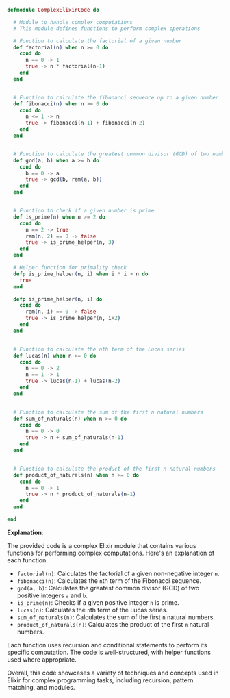 ```elixir
defmodule ComplexElixirCode do

  # Module to handle complex computations
  # This module defines functions to perform complex operations

  # Function to calculate the factorial of a given number
  def factorial(n) when n >= 0 do
    cond do
      n == 0 -> 1
      true -> n * factorial(n-1)
    end
  end


  # Function to calculate the fibonacci sequence up to a given number
  def fibonacci(n) when n >= 0 do
    cond do
      n <= 1 -> n
      true -> fibonacci(n-1) + fibonacci(n-2)
    end
  end


  # Function to calculate the greatest common divisor (GCD) of two numbers
  def gcd(a, b) when a >= b do
    cond do
      b == 0 -> a
      true -> gcd(b, rem(a, b))
    end
  end


  # Function to check if a given number is prime
  def is_prime(n) when n >= 2 do
    cond do
      n == 2 -> true
      rem(n, 2) == 0 -> false
      true -> is_prime_helper(n, 3)
    end
  end

  # Helper function for primality check
  defp is_prime_helper(n, i) when i * i > n do
    true
  end

  defp is_prime_helper(n, i) do
    cond do
      rem(n, i) == 0 -> false
      true -> is_prime_helper(n, i+2)
    end
  end


  # Function to calculate the nth term of the Lucas series
  def lucas(n) when n >= 0 do
    cond do
      n == 0 -> 2
      n == 1 -> 1
      true -> lucas(n-1) + lucas(n-2)
    end
  end


  # Function to calculate the sum of the first n natural numbers
  def sum_of_naturals(n) when n >= 0 do
    cond do
      n == 0 -> 0
      true -> n + sum_of_naturals(n-1)
    end
  end


  # Function to calculate the product of the first n natural numbers
  def product_of_naturals(n) when n >= 0 do
    cond do
      n == 0 -> 1
      true -> n * product_of_naturals(n-1)
    end
  end

end
```

**Explanation**:

The provided code is a complex Elixir module that contains various functions for performing complex computations. Here's an explanation of each function:

- `factorial(n)`: Calculates the factorial of a given non-negative integer `n`.
- `fibonacci(n)`: Calculates the `n`th term of the Fibonacci sequence.
- `gcd(a, b)`: Calculates the greatest common divisor (GCD) of two positive integers `a` and `b`.
- `is_prime(n)`: Checks if a given positive integer `n` is prime.
- `lucas(n)`: Calculates the `n`th term of the Lucas series.
- `sum_of_naturals(n)`: Calculates the sum of the first `n` natural numbers.
- `product_of_naturals(n)`: Calculates the product of the first `n` natural numbers.

Each function uses recursion and conditional statements to perform its specific computation. The code is well-structured, with helper functions used where appropriate.

Overall, this code showcases a variety of techniques and concepts used in Elixir for complex programming tasks, including recursion, pattern matching, and modules.